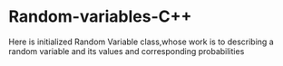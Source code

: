 # Random-variables-C++
Here is initialized Random Variable class,whose work is to describing a random variable and its values and corresponding probabilities
